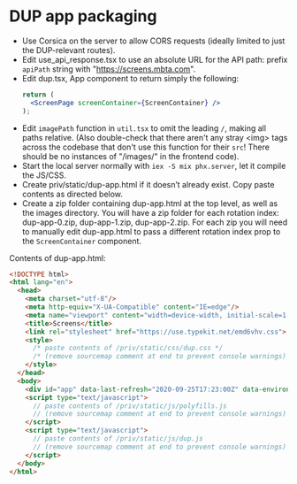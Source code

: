 # DUP app packaging

- Use Corsica on the server to allow CORS requests (ideally limited to just the DUP-relevant routes).
- Edit use_api_response.tsx to use an absolute URL for the API path: prefix `apiPath` string with "https://screens.mbta.com".
- Edit dup.tsx, App component to return simply the following:
  ```jsx
  return (
    <ScreenPage screenContainer={ScreenContainer} />
  );
  ```
- Edit `imagePath` function in `util.tsx` to omit the leading `/`, making all paths relative. (Also double-check that there aren't any stray \<img\> tags across the codebase that don't use this function for their `src`! There should be no instances of "/images/" in the frontend code).
- Start the local server normally with `iex -S mix phx.server`, let it compile the JS/CSS.
- Create priv/static/dup-app.html if it doesn’t already exist. Copy paste contents as directed below.
- Create a zip folder containing dup-app.html at the top level, as well as the images directory. You will have a zip folder for each rotation index: dup-app-0.zip, dup-app-1.zip, dup-app-2.zip. For each zip you will need to manually edit dup-app.html to pass a different rotation index prop to the `ScreenContainer` component.

Contents of dup-app.html:
```html
<!DOCTYPE html>
<html lang="en">
  <head>
    <meta charset="utf-8"/>
    <meta http-equiv="X-UA-Compatible" content="IE=edge"/>
    <meta name="viewport" content="width=device-width, initial-scale=1.0"/>
    <title>Screens</title>
    <link rel="stylesheet" href="https://use.typekit.net/emd6vhv.css">
    <style>
      /* paste contents of /priv/static/css/dup.css */
      /* (remove sourcemap comment at end to prevent console warnings) */
    </style>
  </head>
  <body>
    <div id="app" data-last-refresh="2020-09-25T17:23:00Z" data-environment-name="screens-prod"></div>
    <script type="text/javascript">
      // paste contents of /priv/static/js/polyfills.js
      // (remove sourcemap comment at end to prevent console warnings)
    </script>
    <script type="text/javascript">
      // paste contents of /priv/static/js/dup.js
      // (remove sourcemap comment at end to prevent console warnings)
    </script>
  </body>
</html>
```
